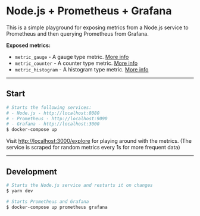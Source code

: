 # Node.js + Prometheus + Grafana

This is a simple playground for exposing metrics from a Node.js service to Prometheus and then querying
Prometheus from Grafana.

**Exposed metrics:**
- `metric_gauge` - A gauge type metric. [More info](https://prometheus.io/docs/concepts/metric_types/#gauge)
- `metric_counter` - A counter type metric. [More info](https://prometheus.io/docs/concepts/metric_types/#counter)
- `metric_histogram` - A histogram type metric. [More info](https://prometheus.io/docs/concepts/metric_types/#counter)

---

## Start

```bash
# Starts the following services:
# - Node.js - http://localhost:8080 
# - Prometheus - http://localhost:9090 
# - Grafana - http://localhost:3000 
$ docker-compose up
```

Visit [http://localhost:3000/explore](http://localhost:3000/explore) for playing around with the metrics.
(The service is scraped for random metrics every 1s for more frequent data)

---

## Development

```bash
# Starts the Node.js service and restarts it on changes
$ yarn dev

# Starts Prometheus and Grafana
$ docker-compose up prometheus grafana
```
